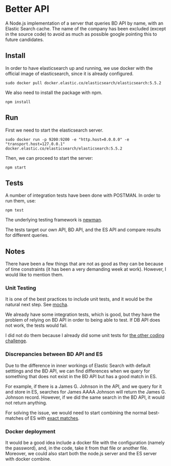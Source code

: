 # Better API

A Node.js implementation of a server that queries BD API by name, with an Elastic Search cache. The name of the company has been excluded (except in the source code) to avoid as much as possible google pointing this to future candidates.

## Install

In order to have elasticsearch up and running, we use docker with the official image of elasticsearch, since it is already configured. 

```
sudo docker pull docker.elastic.co/elasticsearch/elasticsearch:5.5.2
```

We also need to install the package with npm.

```
npm install
```

## Run

First we need to start the elasticsearch server.

```
sudo docker run -p 9200:9200 -e "http.host=0.0.0.0" -e "transport.host=127.0.0.1" docker.elastic.co/elasticsearch/elasticsearch:5.5.2
```

Then, we can proceed to start the server:

```
npm start
```

## Tests

A number of integration tests have been done with POSTMAN. In order to run them, use:

```npm test```

The underlying testing framework is [newman](https://www.npmjs.com/package/newman).

The tests target our own API, BD API, and the ES API and compare results for different queries.

## Notes

There have been a few things that are not as good as they can be because of time constraints (it has been a very demanding week at work). However, I would like to mention them.

### Unit Testing

It is one of the best practices to include unit tests, and it would be the natural next step. See [mocha](https://github.com/mochajs/mocha).

We already have some integration tests, which is good, but they have the problem of relying on BD API in order to being able to test. If DB API does not work, the tests would fail.

I did not do them because I already did some unit tests for [the other coding challenge](https://github.com/nanaky92/Python-Challenge).


### Discrepancies between BD API and ES

Due to the difference in inner workings of Elastic Search with default setttings and the BD API, we can find differences when we query for something that does not exist in the BD API but has a good match in ES. 

For example, if there is a James G. Johnson in the API, and we query for it and store in ES, searches for James AAAA Johnson will return the James G. Johnson record. However, if we did the same search in the BD API, it would not return anything. 

For solving the issue, we would need to start combining the normal best-matches of ES with [exact matches](https://www.elastic.co/guide/en/elasticsearch/guide/current/_finding_exact_values.html).

### Docker deployment

It would be a good idea include a docker file with the configuration (namely the password), and, in the code, take it from that file or another file. Moreover, we could also start both the node.js server and the ES server with docker combine.
